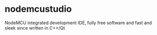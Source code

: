 # nodemcustudio
NodeMCU integrated development IDE, fully free software and fast and sleek since written in C++/Qt
